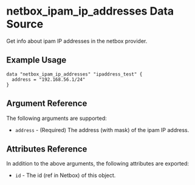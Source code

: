 # netbox_ipam_ip_addresses Data Source

Get info about ipam IP addresses in the netbox provider.

## Example Usage

```hcl
data "netbox_ipam_ip_addresses" "ipaddress_test" {
  address = "192.168.56.1/24"
}
```

## Argument Reference

The following arguments are supported:
* ``address`` - (Required) The address (with mask) of the ipam IP address.

## Attributes Reference

In addition to the above arguments, the following attributes are exported:
* ``id`` - The id (ref in Netbox) of this object.
